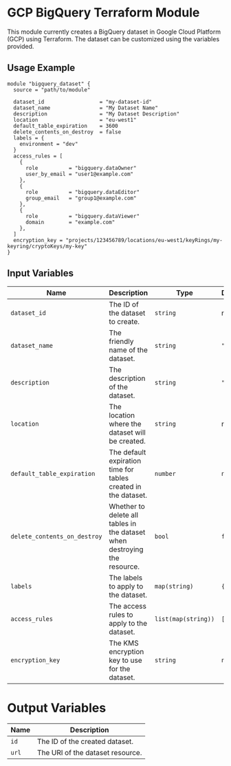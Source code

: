 # GCP BigQuery Terraform Module

This module currently creates a BigQuery dataset in Google Cloud Platform (GCP) using Terraform. The dataset can be customized using the variables provided.

## Usage Example

```hcl
module "bigquery_dataset" {
  source = "path/to/module"

  dataset_id                  = "my-dataset-id"
  dataset_name                = "My Dataset Name"
  description                 = "My Dataset Description"
  location                    = "eu-west1"
  default_table_expiration    = 3600
  delete_contents_on_destroy  = false
  labels = {
    environment = "dev"
  }
  access_rules = [
    {
      role          = "bigquery.dataOwner"
      user_by_email = "user1@example.com"
    },
    {
      role          = "bigquery.dataEditor"
      group_email   = "group1@example.com"
    },
    {
      role          = "bigquery.dataViewer"
      domain        = "example.com"
    },
  ]
  encryption_key = "projects/123456789/locations/eu-west1/keyRings/my-keyring/cryptoKeys/my-key"
}
```

## Input Variables
| Name                     | Description                                              | Type           | Default | Required |
| ------------------------ | -------------------------------------------------------- | -------------- | ------- | -------- |
| `dataset_id`             | The ID of the dataset to create.                         | `string`       | n/a     | Yes      |
| `dataset_name`           | The friendly name of the dataset.                        | `string`       | `""`    | No       |
| `description`            | The description of the dataset.                          | `string`       | `""`    | No       |
| `location`               | The location where the dataset will be created.          | `string`       | n/a     | Yes      |
| `default_table_expiration` | The default expiration time for tables created in the dataset. | `number` | `null`  | No       |
| `delete_contents_on_destroy` | Whether to delete all tables in the dataset when destroying the resource. | `bool` | `false` | No |
| `labels`                 | The labels to apply to the dataset.                      | `map(string)`  | `{}`    | No       |
| `access_rules`           | The access rules to apply to the dataset.                | `list(map(string))` | `[]` | No       |
| `encryption_key`         | The KMS encryption key to use for the dataset.            | `string`       | `null`  | No       |


# Output Variables
| Name              | Description                        |
| ----------------- | ----------------------------------- |
| `id`      | The ID of the created dataset.      |
| `url`       | The URI of the dataset resource.    |
